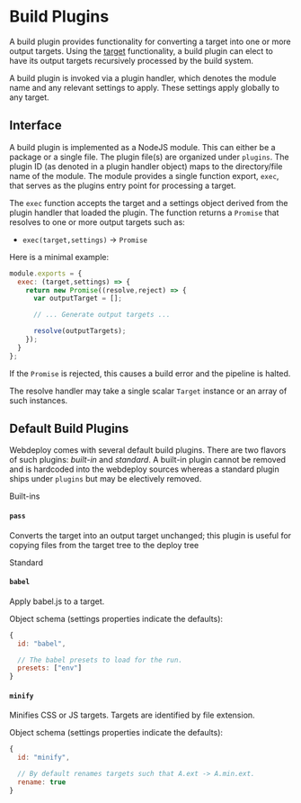 Build Plugins
=============

A build plugin provides functionality for converting a target into one or more
output targets. Using the [target](target.md) functionality, a build plugin can
elect to have its output targets recursively processed by the build system.

A build plugin is invoked via a plugin handler, which denotes the module name
and any relevant settings to apply. These settings apply globally to any target.

## Interface

A build plugin is implemented as a NodeJS module. This can either be a package
or a single file. The plugin file(s) are organized under `plugins`. The plugin
ID (as denoted in a plugin handler object) maps to the directory/file name of
the module. The module provides a single function export, `exec`, that serves as
the plugins entry point for processing a target.

The `exec` function accepts the target and a settings object derived from the
plugin handler that loaded the plugin. The function returns a `Promise` that
resolves to one or more output targets such as:

* `exec(target,settings)` -> `Promise`

Here is a minimal example:

```js
module.exports = {
  exec: (target,settings) => {
    return new Promise((resolve,reject) => {
      var outputTarget = [];

      // ... Generate output targets ...

      resolve(outputTargets);
    });
  }
};
```

If the `Promise` is rejected, this causes a build error and the pipeline is
halted.

The resolve handler may take a single scalar `Target` instance or an array of
such instances.

## Default Build Plugins

Webdeploy comes with several default build plugins. There are two flavors of
such plugins: _built-in_ and _standard_. A built-in plugin cannot be removed and
is hardcoded into the webdeploy sources whereas a standard plugin ships under
`plugins` but may be electively removed.

Built-ins

#### `pass`

Converts the target into an output target unchanged; this plugin is useful for
copying files from the target tree to the deploy tree

Standard

#### `babel`

Apply babel.js to a target.

Object schema (settings properties indicate the defaults):

```js
{
  id: "babel",

  // The babel presets to load for the run.
  presets: ["env"]
}
```

#### `minify`

Minifies CSS or JS targets. Targets are identified by file extension.

Object schema (settings properties indicate the defaults):

```js
{
  id: "minify",

  // By default renames targets such that A.ext -> A.min.ext.
  rename: true
}
```
